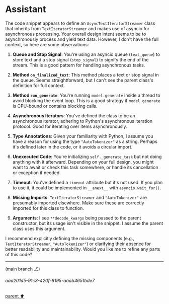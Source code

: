 # Assistant

The code snippet appears to define an `AsyncTextIteratorStreamer` class that inherits from `TextIteratorStreamer` and makes use of asyncio for asynchronous processing. Your overall design intent seems to be to asynchronously process and yield text data. However, I don't have the full context, so here are some observations:

1. **Queue and Stop Signal**: You're using an asyncio queue (`text_queue`) to store text and a stop signal (`stop_signal`) to signify the end of the stream. This is a good pattern for handling asynchronous tasks.

2. **Method `on_finalized_text`**: This method places a text or stop signal in the queue. Seems straightforward, but I can't see the parent class's definition for full context.

3. **Method `run_generate`**: You're running `model.generate` inside a thread to avoid blocking the event loop. This is a good strategy if `model.generate` is CPU-bound or contains blocking calls.

4. **Asynchronous Iterators**: You've defined the class to be an asynchronous iterator, adhering to Python's asynchronous iteration protocol. Good for iterating over items asynchronously.

5. **Type Annotations**: Given your familiarity with Python, I assume you have a reason for using the type `"AutoTokenizer"` as a string. Perhaps it's defined later in the code, or it avoids a circular import.

6. **Unexecuted Code**: You're initializing `self._generate_task` but not doing anything with it afterward. Depending on your full design, you might want to await or check this task somewhere, or handle its cancellation or exception if needed.

7. **Timeout**: You've defined a `timeout` attribute but it's not used. If you plan to use it, it could be implemented in `__anext__` with `asyncio.wait_for()`.

8. **Missing Imports**: `TextIteratorStreamer` and `"AutoTokenizer"` are presumably imported elsewhere. Make sure these are correctly imported for this class to function.

9. **Arguments**: I see `**decode_kwargs` being passed to the parent constructor, but its usage isn't visible in the snippet. I assume the parent class uses this argument.

I recommend explicitly defining the missing components (e.g., `TextIteratorStreamer`, `"AutoTokenizer"`) or clarifying their absence for better readability and maintainability. Would you like me to refine any parts of this code?

---

(main branch ⎇)
###### aaa201d5-91c3-420f-8195-aaab4651bde7
[parent ⬆️](#8d319ead-06d1-482b-bb68-fa150c1c5381)
